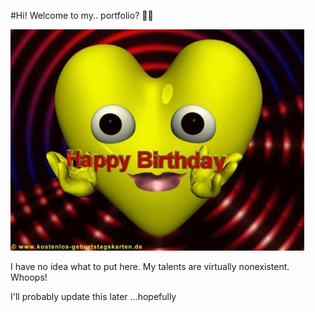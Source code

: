 #Hi! Welcome to my.. portfolio? 🧍‍♂️

![A silly little image...](https://raw.githubusercontent.com/superkidsyuvan/superkidsyuvan.github.io/refs/heads/main/data/img/png/thumbnail.png)

I have no idea what to put here. My talents are virtually nonexistent. Whoops!

I'll probably update this later ...hopefully